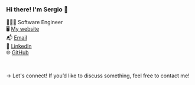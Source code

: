 ### Hi there! I'm Sergio 👋 

👨🏼‍💻 Software Engineer <br/> 
🖥️ [My website](https://www.sergiolopezsouto.com) <br/> 
📬 [Email](mailto:sergio.lopez.souto@gmail.com) <br/> 
👥 [LinkedIn](https://www.linkedin.com/in/sergiolopezsouto) <br/> 
🌐 [GitHub](https://www.github.com/sergiolopezso) <br/> 

<br/> 

→ Let's connect! If you’d like to discuss something, feel free to contact me! 
